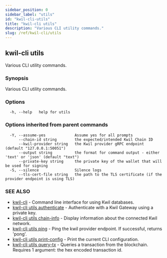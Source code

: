 ```yaml
---
sidebar_position: 0
sidebar_label: "utils"
id: "kwil-cli-utils"
title: "kwil-cli utils"
description: "Various CLI utility commands."
slug: /ref/kwil-cli/utils
---
```


## kwil-cli utils

Various CLI utility commands.

### Synopsis

Various CLI utility commands.

### Options

```
  -h, --help   help for utils
```

### Options inherited from parent commands

```
  -Y, --assume-yes             Assume yes for all prompts
      --chain-id string        the expected/intended Kwil Chain ID
      --kwil-provider string   the Kwil provider gRPC endpoint (default "127.0.0.1:50051")
      --output string          the format for command output - either 'text' or 'json' (default "text")
      --private-key string     the private key of the wallet that will be used for signing
  -S, --silence                Silence logs
      --tls-cert-file string   the path to the TLS certificate (if the provider endpoint is using TLS)
```

### SEE ALSO

* [kwil-cli](/docs/ref/kwil-cli)	 - Command line interface for using Kwil databases.
* [kwil-cli utils authenticate](/docs/ref/kwil-cli/utils/authenticate)	 - Authenticate with a Kwil Gateway using a private key.
* [kwil-cli utils chain-info](/docs/ref/kwil-cli/utils/chain-info)	 - Display information about the connected Kwil network.
* [kwil-cli utils ping](/docs/ref/kwil-cli/utils/ping)	 - Ping the kwil provider endpoint.  If successful, returns 'pong'.
* [kwil-cli utils print-config](/docs/ref/kwil-cli/utils/print-config)	 - Print the current CLI configuration.
* [kwil-cli utils query-tx](/docs/ref/kwil-cli/utils/query-tx)	 - Queries a transaction from the blockchain. Requires 1 argument: the hex encoded transaction id.

